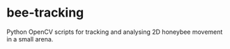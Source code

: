 # bee-tracking
Python OpenCV scripts for tracking and analysing 2D honeybee movement in a small arena.
